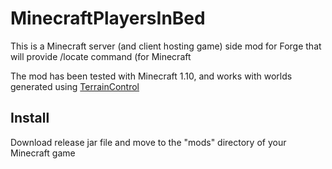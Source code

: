 # MinecraftPlayersInBed

This is a Minecraft server (and client hosting game) side mod for Forge that will provide /locate command (for Minecraft 

The mod has been tested with Minecraft 1.10, and works with worlds generated using <a href="https://github.com/MCTCP/TerrainControl/">TerrainControl </a>

## Install

Download release jar file and move to the "mods" directory of your Minecraft game
